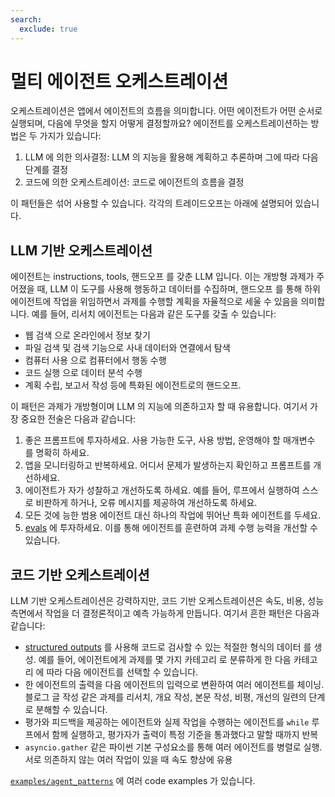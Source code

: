 ```yaml
---
search:
  exclude: true
---
```

# 멀티 에이전트 오케스트레이션

오케스트레이션은 앱에서 에이전트의 흐름을 의미합니다. 어떤 에이전트가 어떤 순서로 실행되며, 다음에 무엇을 할지 어떻게 결정할까요? 에이전트를 오케스트레이션하는 방법은 두 가지가 있습니다:

1. LLM 에 의한 의사결정: LLM 의 지능을 활용해 계획하고 추론하며 그에 따라 다음 단계를 결정
2. 코드에 의한 오케스트레이션: 코드로 에이전트의 흐름을 결정

이 패턴들은 섞어 사용할 수 있습니다. 각각의 트레이드오프는 아래에 설명되어 있습니다.

## LLM 기반 오케스트레이션

에이전트는 instructions, tools, 핸드오프 를 갖춘 LLM 입니다. 이는 개방형 과제가 주어졌을 때, LLM 이 도구를 사용해 행동하고 데이터를 수집하며, 핸드오프 를 통해 하위 에이전트에 작업을 위임하면서 과제를 수행할 계획을 자율적으로 세울 수 있음을 의미합니다. 예를 들어, 리서치 에이전트는 다음과 같은 도구를 갖출 수 있습니다:

- 웹 검색 으로 온라인에서 정보 찾기
- 파일 검색 및 검색 기능으로 사내 데이터와 연결에서 탐색
- 컴퓨터 사용 으로 컴퓨터에서 행동 수행
- 코드 실행 으로 데이터 분석 수행
- 계획 수립, 보고서 작성 등에 특화된 에이전트로의 핸드오프.

이 패턴은 과제가 개방형이며 LLM 의 지능에 의존하고자 할 때 유용합니다. 여기서 가장 중요한 전술은 다음과 같습니다:

1. 좋은 프롬프트에 투자하세요. 사용 가능한 도구, 사용 방법, 운영해야 할 매개변수 를 명확히 하세요.
2. 앱을 모니터링하고 반복하세요. 어디서 문제가 발생하는지 확인하고 프롬프트를 개선하세요.
3. 에이전트가 자가 성찰하고 개선하도록 하세요. 예를 들어, 루프에서 실행하여 스스로 비판하게 하거나, 오류 메시지를 제공하여 개선하도록 하세요.
4. 모든 것에 능한 범용 에이전트 대신 하나의 작업에 뛰어난 특화 에이전트를 두세요.
5. [evals](https://platform.openai.com/docs/guides/evals) 에 투자하세요. 이를 통해 에이전트를 훈련하여 과제 수행 능력을 개선할 수 있습니다.

## 코드 기반 오케스트레이션

LLM 기반 오케스트레이션은 강력하지만, 코드 기반 오케스트레이션은 속도, 비용, 성능 측면에서 작업을 더 결정론적이고 예측 가능하게 만듭니다. 여기서 흔한 패턴은 다음과 같습니다:

- [structured outputs](https://platform.openai.com/docs/guides/structured-outputs) 를 사용해 코드로 검사할 수 있는 적절한 형식의 데이터 를 생성. 예를 들어, 에이전트에게 과제를 몇 가지 카테고리 로 분류하게 한 다음 카테고리 에 따라 다음 에이전트를 선택할 수 있습니다.
- 한 에이전트의 출력을 다음 에이전트의 입력으로 변환하여 여러 에이전트를 체이닝. 블로그 글 작성 같은 과제를 리서치, 개요 작성, 본문 작성, 비평, 개선의 일련의 단계로 분해할 수 있습니다.
- 평가와 피드백을 제공하는 에이전트와 실제 작업을 수행하는 에이전트를 `while` 루프에서 함께 실행하고, 평가자가 출력이 특정 기준을 통과했다고 말할 때까지 반복
- `asyncio.gather` 같은 파이썬 기본 구성요소를 통해 여러 에이전트를 병렬로 실행. 서로 의존하지 않는 여러 작업이 있을 때 속도 향상에 유용

[`examples/agent_patterns`](https://github.com/openai/openai-agents-python/tree/main/examples/agent_patterns) 에 여러 code examples 가 있습니다.